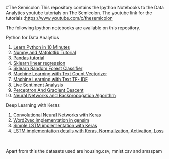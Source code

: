 #The Semicolon
This repository contains the Ipython Notebooks to the Data Analytics youtube tutorials on The Semicolon. 
The youtube link for the tutorials :https://www.youtube.com/c/thesemicolon

The following Ipython notebooks are available on this repository. 

  Python for Data Analytics <br />
1. [Learn Python in 10 Minutes](../master/Python%202.7%20Basics.ipynb)  <br />
2. [Numpy and Matplotlib Tutorial](../master/Numpy%20and%20matplotlib.ipynb) <br />
3. [Pandas tutorial](../master/Pandas%20Tutorial.ipynb) <br />
4. [Sklearn linear regression](../master/Sklearn%20Tutorial%20-%20Housing%20example.ipynb) <br />
5. [Sklearn Random Forest Classifier](../master/Handwriting%20Recognition.ipynb) <br />
6. [Machine Learning with Text Count Vectorizer](../master/Text%20Analytics%20CV.ipynb)<br />
7. [Machine Learning with Text TF- IDF](../master/Text%20Analytics%20tfidf.ipynb) <br />
8. [Live Sentiment Analysis](../master/livesenti.py) <br />
9. [Perceptron And Gradient Descent](../master/Perceptron%20and%20Gradient%20Descent.ipynb)<br/> 
10. [Neural Networks and Backpropogation Algorithm](../master/Neural%20Networks%20and%20BackPropogation.ipynb) <br/>

Deep Learning with Keras <br />
1. [Convolutional Neural Networks with Keras](../master/cnn.py) <br/>
2. [Word2vec implementation in gensim](../master/word2vec.py) <br/>
3. [Simple LSTM implementation with Keras](../master/lstm%20-%20RNN.py) <br />
4. [LSTM implementation details with Keras, Normailzation, Activation, Loss](../master/lstmaccuracy.py) <br />

<br>
<br>
Apart from this the datasets used are housing.csv, mnist.csv and smsspam
 
